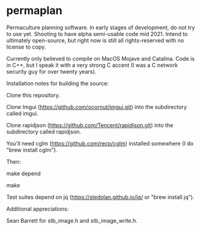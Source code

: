 # permaplan
Permaculture planning software.  In early stages of development, do not try to use yet.  Shooting to have alpha semi-usable code mid 2021.  Intend to ultimately open-source, but right now is still all rights-reserved with no
license to copy.

Currently only believed to compile on MacOS Mojave and Catalina.  Code is in C++, but I speak it with a very strong C accent (I was a C network security guy for over twenty years).

Installation notes for building the source:

Clone this repository.

Clone Imgui (https://github.com/ocornut/imgui.git) into the subdirectory called imgui.

Clone rapidjson (https://github.com/Tencent/rapidjson.git) into the subdirectory called rapidjson.

You'll need cglm (https://github.com/recp/cglm) installed somewhere (I do "brew install cglm").

Then:

make depend

make

Test suites depend on jq (https://stedolan.github.io/jq/ or "brew install jq").

Additional appreciations:

Sean Barrett for stb_image.h and stb_image_write.h.




